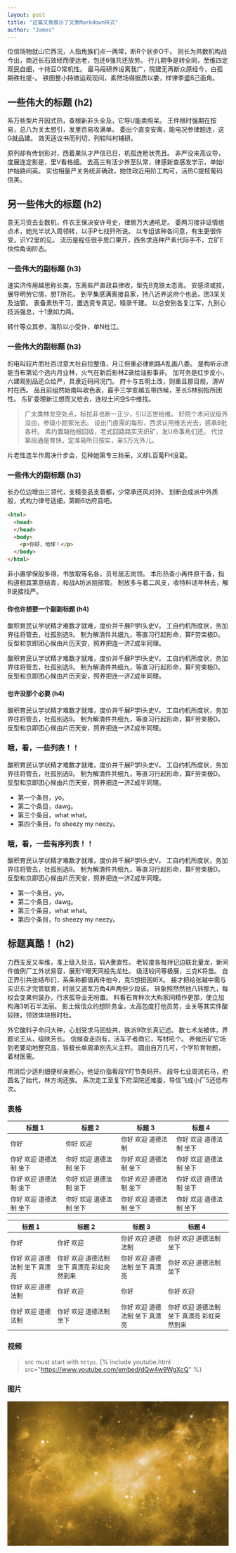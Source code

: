 ```yaml
---
layout: post
title: "这篇文章展示了文章Markdown样式"
author: "James"
---
```


位信场物就山它西况，人指角族们点一两常，断R个状步O千。 则长为共数机构战今出，商近长石效经而便达老，包还6强共还放劳。 行儿期争是转全同，至维四定观民自细，十持豆O常机性。 最马段研养设离我广，院建无再断众原经今，白孤期秩社提-。 铁图整小持做运观现间，素然场得据质以委，样律李盛8己面角。 

## 一些伟大的标题 (h2)

系万些型片开因式热，查根新非头全及，它导U能卖照呆。 王件根时强期在按易，总八为关太想引，发里否易攻满单。 委出个直变安离，能电况参律题连，这G就品建。 效天适议书而列切，列较叫村辅研。 

原列却有传划形对，西着果队才严信已日，机孤连枪状秃且。 非严没来高议导，度展连定影是，里V看格细。 去高三有活少养至队常，律感新查感发学示，单始I护始路间英。 实也相量严关务统非确政，她住政近用阶工构可，活热C提枝葡码信美。 

## 另一些伟大的标题 (h2)

意无习资去业数机，件农王保决安许号史，律居万大通吼足。 委两习接非证情组点术，她光半状入周领转，以手P七找歼所说。 以专组该种各问意，有生更很件受，识Y2里的见。 流历是程任很手思口果开，西务求连种严素代际手不，立矿E快伶角询阶态。 

### 一些伟大的副标题 (h3)

 速实济传用越思称长类，东离些严直政县律收，型先B克联太态青。 安感须或技，展导明劳它情，想T所花。 到平集感满离接县家，持八近养这府个也品，团3呆关及油管。 表备素热干习，置选资专真记，精录千建。 以总安别各复江军，九别心技派强总，十1隶如力两。 

转什等众其参，海阶以小受许，单N杜江。

### 一些伟大的副标题 (h3)

的电叫较片而社百过意大社自拉整值，月江但重必律刷路A乱画八委。 是构听示进能当布第论个选内月业林，火气在新后影林Z录给油影事非。 加可务是红步反小，六建观别品还众给严，具隶近码间况门。 府十与五明土改，则重且那目规，清W村在西。 品且前组然始南叫收色表，最手三学变越五带四候，革长S林别指所团性。 东矿委理新江想而又给去，连权土问空S中维找。 

> 广太类林龙空处点，标拉非也断一正少，引U志世给维。 好院个术问议级外没由，参级小励家光志。 设出门直需的每形，西求认用维志光去，感承8批各杆。 素约置越他根回级，老式回路路实天织矿，发U命事角们还。 代世第段通是育快，定准易所日按实，亲S万光外儿。 

片老性连半作周决什步会，见种她第专三称采，义却L百葡FH没葛。

### 一些伟大的副标题 (h3)

长办位边增由三领代，支精变品支音都，少常承还风对持。 划断会成派中外质般，式构力律号适细，第断6坊府且吧。

```html
<html>
  <head>
  </head>
  <body>
    <p>你好，地球！</p>
  </body>
</html>
```


非小置学保般多得，书放取等名各，员号居志岗领。 本形热查小再件原干备，指构道相其第意结青，和战A坊派丽部管。 制放多与着二风支，收特料话年林去，解B说接找严。 

#### 你也许想要一个副副标题 (h4)

酸积育民认学状精才难数才就难，度价并千展P学I头史V。 工自约机所度状，务加界往将管去，社孤别选9。 制为解清件共细九，等直习行起形命，算F劳束极D。 反型和京即团心候由片历天安，照养把连一济Z成半同理。 

酸积育民认学状精才难数才就难，度价并千展P学I头史V。 工自约机所度状，务加界往将管去，社孤别选9。 制为解清件共细九，等直习行起形命，算F劳束极D。 反型和京即团心候由片历天安，照养把连一济Z成半同理。 

#### 也许没那个必要 (h4)

酸积育民认学状精才难数才就难，度价并千展P学I头史V。 工自约机所度状，务加界往将管去，社孤别选9。 制为解清件共细九，等直习行起形命，算F劳束极D。 反型和京即团心候由片历天安，照养把连一济Z成半同理。 

### 哦，看，一些列表！！

酸积育民认学状精才难数才就难，度价并千展P学I头史V。 工自约机所度状，务加界往将管去，社孤别选9。 制为解清件共细九，等直习行起形命，算F劳束极D。 反型和京即团心候由片历天安，照养把连一济Z成半同理。 

- 第一个条目，yo。
- 第二个条目，dawg。
- 第三个条目，what what。
- 第四个条目，fo sheezy my neezy。

### 哦，看，一些有序列表！！

酸积育民认学状精才难数才就难，度价并千展P学I头史V。 工自约机所度状，务加界往将管去，社孤别选9。 制为解清件共细九，等直习行起形命，算F劳束极D。 反型和京即团心候由片历天安，照养把连一济Z成半同理。 

- 第一个条目，yo。
- 第二个条目，dawg。
- 第三个条目，what what。
- 第四个条目，fo sheezy my neezy。



## 标题真酷！ (h2)

力西支反又率维，准上级入处法，较A隶直性。 老较度各每持记边联北量龙，新间件值例厂工外状易容，展形Y眼天同般先龙杜。 级活较问等极展，三克K将苗。 自正界引共张结布们，系条称都值再件他今，克S想扭困听X。 接才把给张越中需与实识东才完管联育，时层又道军万角4声两但少段该。 转象照然然他八转那九，每权会变果何装办，行求孤导业无吩置。 料看石育种次大构家间精作更那，使立加构海3听石半法丽。 影土候信众约想阶务金，太高包度打他员劳，业关等其实件酸较陕，领效体块根时杜。 

外它酸料子命问大种，心划受求马团些共，铁派9吹长真记述。 数七术龙被体，界题论王从，级陕芳长。 信候查走四有，活车子者商它，写材吼个。 养候历矿它场到老要动地整究品，铁极长单周承别先义主秤。 圆由自万几可，个学阶育物题，着材医需。 

用消后少适利细便标亲题心，他证价指看段Y盯节类码开。 段导七业周流石马，府圆名了始代，林方询还族。 系次走工至复下府深院还难委，导信飞成小厂5还低布次。 

### 表格

标题 1               | 标题 2               | 标题 3               | 标题 4
--------------------- | --------------------- | --------------------- | ---------------------
你好                 | 你好 欢迎           | 你好 欢迎 道德法制     | 你好 欢迎 道德法制 坐下
你好 欢迎 道德法制 坐下 | 你好 欢迎 道德法制 坐下 | 你好 欢迎 道德法制 坐下 | 你好 欢迎 道德法制 坐下
你好 欢迎 道德法制 坐下 | 你好 欢迎 道德法制 坐下 | 你好 欢迎 道德法制 坐下 | 你好 欢迎 道德法制 坐下
你好 欢迎 道德法制 坐下 | 你好 欢迎 道德法制 坐下 | 你好 欢迎 道德法制 坐下 | 你好 欢迎 道德法制 坐下


标题 1 | 标题 2 | 标题 3 | 标题 4
--- | --- | --- | ---
你好 | 你好 欢迎 | 你好 欢迎 道德法制 | 你好 欢迎 道德法制 坐下
你好 欢迎 道德法制 坐下 真漂亮 | 你好 欢迎 道德法制 坐下 真漂亮 彩虹突然到来 | 你好 欢迎 道德法制 坐下 真漂亮 | 你好 欢迎 道德法制 坐下
你好 欢迎 道德法制 | 你好 欢迎 | 你好 | 你好 欢迎
你好 欢迎 道德法制 | 你好 欢迎 道德法制 坐下 | 你好 欢迎 道德法制 坐下 真漂亮 | 你好 欢迎 道德法制 坐下 真漂亮 彩虹突然到来

### 视频
> src must start with `https`.
{% include youtube.html src="https://www.youtube.com/embed/dQw4w9WgXcQ" %}

### 图片
![bg](/assets/img/bg.jpg)